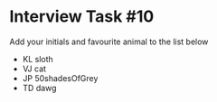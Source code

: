 # Interview Task #10
Add your initials and favourite animal to the list below

- KL sloth
- VJ cat
- JP 50shadesOfGrey
- TD dawg